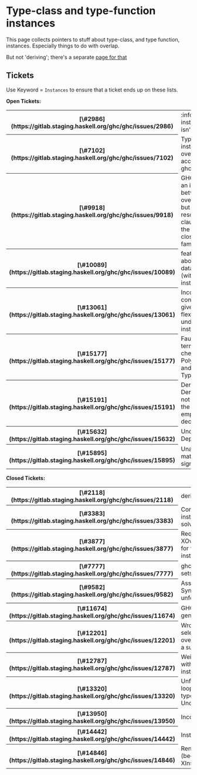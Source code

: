 # Type-class and type-function instances



This page collects pointers to stuff about type-class, and type function, instances.  Especially things to do with overlap.



But not 'deriving'; there's a separate [page for that](deriving-instances)


## Tickets



Use Keyword = `Instances` to ensure that a ticket ends up on these lists.



**Open Tickets:**

<table><tr><th>[\#2986](https://gitlab.staging.haskell.org/ghc/ghc/issues/2986)</th>
<td>:info printing instances often isn't wanted</td></tr>
<tr><th>[\#7102](https://gitlab.staging.haskell.org/ghc/ghc/issues/7102)</th>
<td>Type family instance overlap accepted in ghci</td></tr>
<tr><th>[\#9918](https://gitlab.staging.haskell.org/ghc/ghc/issues/9918)</th>
<td>GHC chooses an instance between two overlapping, but cannot resolve a clause within the similar closed type family</td></tr>
<tr><th>[\#10089](https://gitlab.staging.haskell.org/ghc/ghc/issues/10089)</th>
<td>feature: warn about unused data definitions (with typeclass instances)</td></tr>
<tr><th>[\#13061](https://gitlab.staging.haskell.org/ghc/ghc/issues/13061)</th>
<td>Incorrect constraints given single flexible undecidable instance.</td></tr>
<tr><th>[\#15177](https://gitlab.staging.haskell.org/ghc/ghc/issues/15177)</th>
<td>Faulty instance termination check, with PolyKinds and/or TypeInType</td></tr>
<tr><th>[\#15191](https://gitlab.staging.haskell.org/ghc/ghc/issues/15191)</th>
<td>Deriving via DeriveAnyClass not behaving the same as an emply instance declaration</td></tr>
<tr><th>[\#15632](https://gitlab.staging.haskell.org/ghc/ghc/issues/15632)</th>
<td>Undependable Dependencies</td></tr>
<tr><th>[\#15895](https://gitlab.staging.haskell.org/ghc/ghc/issues/15895)</th>
<td>Unable to match instance signatures</td></tr></table>




**Closed Tickets:**

<table><tr><th>[\#2118](https://gitlab.staging.haskell.org/ghc/ghc/issues/2118)</th>
<td>deriving for GRose</td></tr>
<tr><th>[\#3383](https://gitlab.staging.haskell.org/ghc/ghc/issues/3383)</th>
<td>Confluent type family instances confuse the solver</td></tr>
<tr><th>[\#3877](https://gitlab.staging.haskell.org/ghc/ghc/issues/3877)</th>
<td>Require XOverlappingInstances for the most specific instance only</td></tr>
<tr><th>[\#7777](https://gitlab.staging.haskell.org/ghc/ghc/issues/7777)</th>
<td>ghc panic: varargs + sets</td></tr>
<tr><th>[\#9582](https://gitlab.staging.haskell.org/ghc/ghc/issues/9582)</th>
<td>Associated Type Synonyms do not unfold in InstanceSigs</td></tr>
<tr><th>[\#11674](https://gitlab.staging.haskell.org/ghc/ghc/issues/11674)</th>
<td>GHC accepts overly general instance sigs</td></tr>
<tr><th>[\#12201](https://gitlab.staging.haskell.org/ghc/ghc/issues/12201)</th>
<td>Wrong instance selection with overlapping instance in a superclass</td></tr>
<tr><th>[\#12787](https://gitlab.staging.haskell.org/ghc/ghc/issues/12787)</th>
<td>Weird type constraint with undecidable instances</td></tr>
<tr><th>[\#13320](https://gitlab.staging.haskell.org/ghc/ghc/issues/13320)</th>
<td>Unfortunate compiler loop when creating type loop (with UndecidableInstances)</td></tr>
<tr><th>[\#13950](https://gitlab.staging.haskell.org/ghc/ghc/issues/13950)</th>
<td>IncoherentInstances</td></tr>
<tr><th>[\#14442](https://gitlab.staging.haskell.org/ghc/ghc/issues/14442)</th>
<td>InstanceSigs fails</td></tr>
<tr><th>[\#14846](https://gitlab.staging.haskell.org/ghc/ghc/issues/14846)</th>
<td>Renamer hangs (because of -XInstanceSigs?)</td></tr></table>



